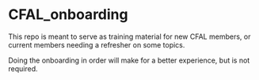 # CFAL_onboarding
This repo is meant to serve as training material for new CFAL members, or current members needing a refresher on some topics.

Doing the onboarding in order will make for a better experience, but is not required.

